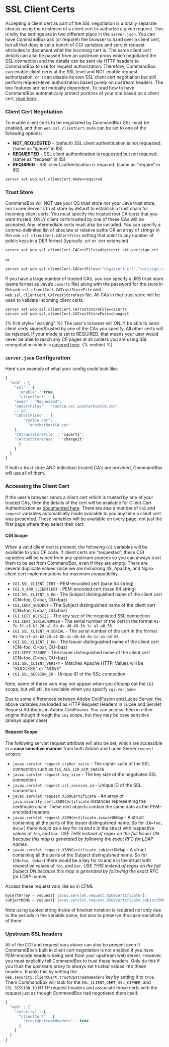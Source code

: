 # SSL Client Certs

Accepting a client cert as part of the SSL negotiation is a totally separate idea as using the existence of a client cert to authorize a given request. This is why the settings are in two different place in the `server.json`. You can have CommandBox ask (or require!) the browser to hand over a client cert, but all that does is set a bunch of CGI variables and servlet request attributes to document what the incoming cert is. The same client cert details can also be passed from an upstream proxy which negotiated the SSL connection and the details can be sent via HTTP headers to CommandBox to use for request authorization. Therefore, CommandBox can enable client certs at the SSL level and NOT enable request authorization, or it can disable its own SSL client cert negotiation but still perform request-level authorization based purely on upstream headers. The two features are not mutually dependent.  To read how to have CommandBox automatically protect portions of your site based on a client cert, [read here](../security/client-cert-authentication.md).

### Client Cert Negotiation

To enable client certs to be negotiated by CommandBox SSL must be enabled, and then `web.ssl.clientCert.mode` can be set to one of the following options:

* **NOT\_REQUESTED** - (default) SSL client authentication is not requested. (same as “ignore” in IIS)
* **REQUESTED** - SSL client authentication is requested but not required. (same as “request” in IIS)
* **REQUIRED** - SSL client authentication is required. (same as “require” in IIS)

```bash
server set web.ssl.clientCert.mode=required
```

### Trust Store

CommandBox will NOT use your OS trust store nor your Java trust store, nor Lucee Server's trust store by default to establish a trust chain for incoming client certs. You must specify the trusted root CA certs that you want trusted. ONLY client certs trusted by one of these CAs will be accepted. Any intermediate certs must also be included. You can specify a comma-delimited list of absolute or relative paths OR an array of strings in the `web.ssl.clientCert.CACertFiles` setting that point to any number of public keys in a DER format (typically .crt or .cer extension)

```bash
server set web.ssl.clientCert.CACertFiles=digitcert.crt,verisign.crt
```

or

```bash
server set web.ssl.clientCert.CACertFiles=["digitcert.crt","verisign.crt"]
```

If you have a large number of trusted CA’s, you can specify a JKS trust store (same format as Java’s `cacerts` file) along with the password for the store in the `web.ssl.clientCert.CATrustStoreFile` and `web.ssl.clientCert.CATrustStorePass` file. All CAs in that trust store will be used to validate incoming client certs.

```
server set web.ssl.clientCert.CATrustStoreFile=cacerts
server set web.ssl.clientCert.CATrustStorePass=changeit
```

{% hint style="warning" %}
The user's browser will ONLY be able to send client certs signed/trusted by one of the CAs you specify.  All other certs will be rejected.  If your mode is set to REQUIRED, that means your user would never be able to reach any CF pages at all (unless you are using SSL renegotiation which is [covered here](../security/client-cert-authentication.md#client-cert-renegotiation).
{% endhint %}

### `server.json` Configuration

Here's an example of what your config could look like:

```javascript
{
  "web" : {
    "ssl" : {
      "enable" : true,
      "clientCert" : {
	"mode" : "Requested",
	"CACertFiles" : "rootCA.cer,anotherRootCA.cer",
	// OR...
	"CACertFiles" : [
    	"rootCA.cer",
          "anotherRootCA.cer"
	],
	"CATrustStoreFile' : "cacerts",
	"CATrustStorePass' : "changeit"
      }
    }
  }
}
```

If both a trust store AND individual trusted CA's are provided, CommandBox will use all of them.

### Accessing the Client Cert

If the user's browser sends a client cert which is trusted by one of your trusted CAs, then the details of the cert will be available for Client Cert Authentication as [documented here](../security/client-cert-authentication.md).  There are also a number of `CGI` and `request` variables automatically made available to you any time a client cert was presented.  These variables will be available on every page, not just the first page where they select their cert.

#### CGI Scope

When a valid client cert is present, the following `CGI` variables will be available to your CF code. If client certs are “requested”, these CGI variables will be wiped from any upstream sources so you can always trust them to be set from CommandBox, even if they are empty. There are several duplicate values since we are mimicking IIS, Apache, and Nginx client cert implementations for maximum compatibility.

* `CGI.SSL_CLIENT_CERT` - PEM-encoded cert (base 64 string)
* `CGI.X_ARR_CLIENTCERT` - PEM-encoded cert (base 64 string)
* `CGI.SSL_CLIENT_S_DN` - The Subject distinguished name of the client cert (CN=foo, O=bar, OU=baz)
* `CGI.CERT_SUBJECT` - The Subject distinguished name of the client cert (CN=foo, O=bar, OU=baz)
* `CGI.CERT_KEYSIZE` - The key size of the negotiated SSL connection
* `CGI.CERT_SERIALNUMBER` - The serial number of the cert in the format `91-7e-5f-a5-b2-20-a1-8b-4c-d0-40-3b-1c-a1-a8-58`
* `CGI.SSL_CLIENT_M_SERIAL` - The serial number of the cert in the format `91-7e-5f-a5-b2-20-a1-8b-4c-d0-40-3b-1c-a1-a8-58`
* `CGI.SSL_CLIENT_I_DN` - The Issuer distinguished name of the client cert (CN=foo, O=bar, OU=baz)
* `CGI.CERT_ISSUER` - The Issuer distinguished name of the client cert (CN=foo, O=bar, OU=baz)
* `CGI.SSL_CLIENT_VERIFY` - Matches Apache HTTP. Values will be "SUCCESS" or "NONE"
* `CGI.SSL_SESSION_ID` - Unique ID of the SSL connection

Note, some of these vars may not appear when you cfdump out the `CGI` scope, but will still be available when you specify `cgi.var_name`&#x20;

&#x20;Due to some differences between Adobe ColdFusion and Lucee Server, the above variables are loaded as HTTP Request Headers in Lucee and Servlet Request Attributes in Adobe ColdFusion.  You can access them in either engine though through the `CGI` scope, but they may be case sensitive (always upper case)

#### Request Scope

The following servlet request attribute will also be set, which are accessible in a **case sensitive manner** from both Adobe and Lucee Server `request` scopes:

* `javax.servlet.request.cipher_suite` - The cipher suite of the SSL connection such as `TLS_AES_128_GCM_SHA256`
* `javax.servlet.request.key_size` - The key size of the negotiated SSL connection
* `javax.servlet.request.ssl_session_id` - Unique ID of the SSL connection
* `javax.servlet.request.X509Certificate` - An array of `java.security.cert.X509Certificate` instances representing the certificate chain. These cert objects contain the same data as the PEM-encoded headers.
* `javax.servlet.request.X509Certificate.issuerDNMap` - A struct containing all the parts of the Issuer distinguished name. So for (`CN=foo, O=bar`) there would be a key for `CN` and `O` in the struct with respective values of `foo`, and `bar`. _USE THIS instead of regex on the full Issuer DN because this map is generated by following the exact RFC for LDAP names._
* `javax.servlet.request.X509Certificate.subjectDNMap` - A struct containing all the parts of the Subject distinguished name. So for (`CN=foo, O=bar`) there would be a key for `CN` and `O` in the struct with respective values of `foo`, and `bar`. _USE THIS instead of regex on the full Subject DN because this map is generated by following the exact RFC for LDAP_ names.

Access these request vars like so in CFML

```javascript
myCertArray = request['javax.servlet.request.X509Certificate'];
SubjectRDNs = request['javax.servlet.request.X509Certificate.subjectDNMap'];
```

Note using quoted string inside of bracket notation is required not only due to the periods in the variable name, but also to preserve the case-sensitivity of them.

### **Upstream SSL headers**

All of the CGI and request vars above can also be present even if CommandBox’s built in client cert negotiation is not enabled if you have PEM-encode headers being sent from your upstream web server. However, you must explicitly tell CommandBox to trust these headers. Only do this if you trust the upstream proxy to always set trusted values into these headers. Enable this by setting the `web.security.clientCert.trustUpstreamHeaders` key by setting it to `true`. Them CommandBox will look for the `SSL_CLIENT_CERT`, `SSL_CIPHER`, and `SSL_SESSION_ID` HTTP request headers and associate those certs with the request just as though CommandBox had negotiated them itself.

```javascript
{
  "web" : {
    "security" : {
      "clientCert" : {
        "trustUpstreamHeaders" : true
      }
    }
  }
}
```
